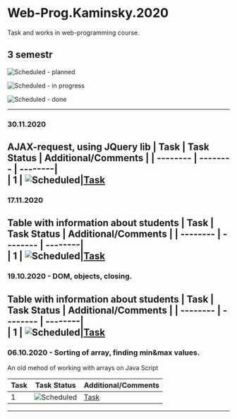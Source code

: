 # Web-Prog.Kaminsky.2020
Task and works in web-programming course.

## 3 semestr


![Scheduled](https://github.com/AnzhelikaKravchuk/.NET-Training.-Spring-2019/blob/master/Pictures/icons-target.png) - planned

![Scheduled](https://github.com/AnzhelikaKravchuk/.NET-Training.-Spring-2019/blob/master/Pictures/icons-inprogress.png) - in progress

![Scheduled](https://github.com/AnzhelikaKravchuk/.NET-Training.-Spring-2019/blob/master/Pictures/icons-ok.png) - done

---
### 30.11.2020
AJAX-request, using JQuery lib
| Task | Task Status | Additional/Comments |
| -------- | -------- | --------|  
| 1 | ![Scheduled](https://github.com/AnzhelikaKravchuk/.NET-Training.-Spring-2019/blob/master/Pictures/icons-ok.png)|[Task](https://github.com/KaminsLab/Web-Prog.Kaminsky.2020/tree/master/Using%20JQuerry-library)
---

### 17.11.2020
Table with information about students
| Task | Task Status | Additional/Comments |
| -------- | -------- | --------|  
| 1 | ![Scheduled](https://github.com/AnzhelikaKravchuk/.NET-Training.-Spring-2019/blob/master/Pictures/icons-ok.png)|[Task](https://github.com/KaminsLab/Web-Prog.Kaminsky.2020/tree/master/Bubbling)
---

### 19.10.2020 - DOM, objects, closing.
Table with information about students
| Task | Task Status | Additional/Comments |
| -------- | -------- | --------|  
| 1 | ![Scheduled](https://github.com/AnzhelikaKravchuk/.NET-Training.-Spring-2019/blob/master/Pictures/icons-ok.png)|[Task](https://github.com/KaminsLab/Web-Prog.Kaminsky.2020/tree/master/DOM%20and%20objects%2C%20closing)
---

### 06.10.2020 - Sorting of array, finding min&max values.
An old mehod of working with arrays on Java Script

| Task | Task Status | Additional/Comments |
| -------- | -------- | --------|  
| 1 | ![Scheduled](https://github.com/AnzhelikaKravchuk/.NET-Training.-Spring-2019/blob/master/Pictures/icons-ok.png)|[Task](https://github.com/KaminsLab/Web-Prog.Kaminsky.2020/tree/master/Work%20with%20arrays)
---

